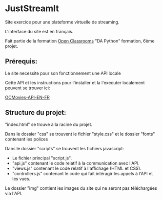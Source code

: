 # JustStreamIt

Site exercice pour une plateforme virtuelle de streaming.

L'interface du site est en français.

Fait partie de la formation [Open Classrooms](/https://openclassrooms.com) "DA Python" formation, 6ème projet.

## Prérequis:

Le site necessite pour son fonctionnement une API locale

Cette API et les instructions pour l'installer et la l'executer localement peuvent se trouver ici:

[OCMovies-API-EN-FR](https://github.com/OpenClassrooms-Student-Center/OCMovies-API-EN-FR)

## Structure du projet:

"index.html" se trouve à la racine du projet.

Dans le dossier "css" se trouvent le fichier "style.css" et le dossier "fonts" contenant les polices

Dans le dossier "scripts" se trouvent les fichiers javascript:

* Le fichier principal "script.js".
* "api.js" contenant le code relatif à la communication avec l'API.
* "views.js" contenant le code relatif à l'affichage (HTML et CSS).
* "controllers.js" contenant le code qui fait intéragir les appels à l'API et les vues.

Le dossier "img" contient les images du site qui ne seront pas téléchargées via l'API.